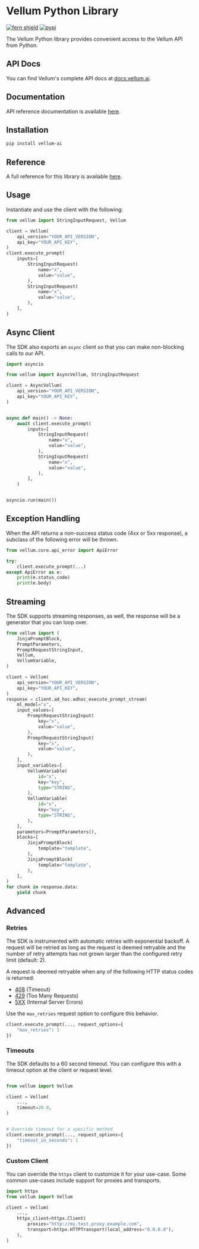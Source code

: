# Vellum Python Library

[![fern shield](https://img.shields.io/badge/%F0%9F%8C%BF-Built%20with%20Fern-brightgreen)](https://buildwithfern.com?utm_source=github&utm_medium=github&utm_campaign=readme&utm_source=https%3A%2F%2Fgithub.com%2Fvellum-ai%2Fvellum-python-sdks)
[![pypi](https://img.shields.io/pypi/v/vellum-ai)](https://pypi.python.org/pypi/vellum-ai)

The Vellum Python library provides convenient access to the Vellum API from Python.

## API Docs
You can find Vellum's complete API docs at [docs.vellum.ai](https://docs.vellum.ai/api-reference/introduction/getting-started).

## Documentation

API reference documentation is available [here](https://docs.vellum.ai/api-reference/overview/getting-started).

## Installation

```sh
pip install vellum-ai
```

## Reference

A full reference for this library is available [here](https://github.com/vellum-ai/vellum-python-sdks/blob/HEAD/./reference.md).

## Usage

Instantiate and use the client with the following:

```python
from vellum import StringInputRequest, Vellum

client = Vellum(
    api_version="YOUR_API_VERSION",
    api_key="YOUR_API_KEY",
)
client.execute_prompt(
    inputs=[
        StringInputRequest(
            name="x",
            value="value",
        ),
        StringInputRequest(
            name="x",
            value="value",
        ),
    ],
)
```

## Async Client

The SDK also exports an `async` client so that you can make non-blocking calls to our API.

```python
import asyncio

from vellum import AsyncVellum, StringInputRequest

client = AsyncVellum(
    api_version="YOUR_API_VERSION",
    api_key="YOUR_API_KEY",
)


async def main() -> None:
    await client.execute_prompt(
        inputs=[
            StringInputRequest(
                name="x",
                value="value",
            ),
            StringInputRequest(
                name="x",
                value="value",
            ),
        ],
    )


asyncio.run(main())
```

## Exception Handling

When the API returns a non-success status code (4xx or 5xx response), a subclass of the following error
will be thrown.

```python
from vellum.core.api_error import ApiError

try:
    client.execute_prompt(...)
except ApiError as e:
    print(e.status_code)
    print(e.body)
```

## Streaming

The SDK supports streaming responses, as well, the response will be a generator that you can loop over.

```python
from vellum import (
    JinjaPromptBlock,
    PromptParameters,
    PromptRequestStringInput,
    Vellum,
    VellumVariable,
)

client = Vellum(
    api_version="YOUR_API_VERSION",
    api_key="YOUR_API_KEY",
)
response = client.ad_hoc.adhoc_execute_prompt_stream(
    ml_model="x",
    input_values=[
        PromptRequestStringInput(
            key="x",
            value="value",
        ),
        PromptRequestStringInput(
            key="x",
            value="value",
        ),
    ],
    input_variables=[
        VellumVariable(
            id="x",
            key="key",
            type="STRING",
        ),
        VellumVariable(
            id="x",
            key="key",
            type="STRING",
        ),
    ],
    parameters=PromptParameters(),
    blocks=[
        JinjaPromptBlock(
            template="template",
        ),
        JinjaPromptBlock(
            template="template",
        ),
    ],
)
for chunk in response.data:
    yield chunk
```

## Advanced

### Retries

The SDK is instrumented with automatic retries with exponential backoff. A request will be retried as long
as the request is deemed retryable and the number of retry attempts has not grown larger than the configured
retry limit (default: 2).

A request is deemed retryable when any of the following HTTP status codes is returned:

- [408](https://developer.mozilla.org/en-US/docs/Web/HTTP/Status/408) (Timeout)
- [429](https://developer.mozilla.org/en-US/docs/Web/HTTP/Status/429) (Too Many Requests)
- [5XX](https://developer.mozilla.org/en-US/docs/Web/HTTP/Status/500) (Internal Server Errors)

Use the `max_retries` request option to configure this behavior.

```python
client.execute_prompt(..., request_options={
    "max_retries": 1
})
```

### Timeouts

The SDK defaults to a 60 second timeout. You can configure this with a timeout option at the client or request level.

```python

from vellum import Vellum

client = Vellum(
    ...,
    timeout=20.0,
)


# Override timeout for a specific method
client.execute_prompt(..., request_options={
    "timeout_in_seconds": 1
})
```

### Custom Client

You can override the `httpx` client to customize it for your use-case. Some common use-cases include support for proxies
and transports.

```python
import httpx
from vellum import Vellum

client = Vellum(
    ...,
    httpx_client=httpx.Client(
        proxies="http://my.test.proxy.example.com",
        transport=httpx.HTTPTransport(local_address="0.0.0.0"),
    ),
)
```

